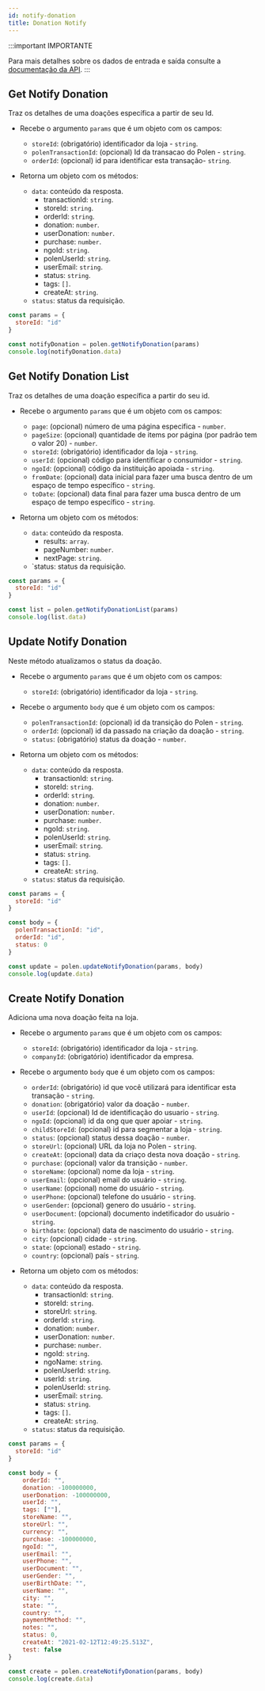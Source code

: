 ```yaml
---
id: notify-donation
title: Donation Notify
---
```


:::important IMPORTANTE

Para mais detalhes sobre os dados de entrada e saída consulte a [documentação da API](/api-reference).
:::
## Get Notify Donation

Traz os detalhes de uma doações específica a partir de seu Id.

- Recebe o argumento `params` que é um objeto com os campos:
    - `storeId`: (obrigatório) identificador da loja - `string`.
    - `polenTransactionId`: (opcional) Id da transacao do Polen - `string`.
    - `orderId`: (opcional) id para identificar esta transação- `string`.

- Retorna um objeto com os métodos:
    - `data`: conteúdo da resposta.
        - transactionId: `string`.
        - storeId: `string`.
        - orderId: `string`.
        - donation: `number`.
        - userDonation: `number`.
        - purchase: `number`.
        - ngoId: `string`.
        - polenUserId: `string`.
        - userEmail: `string`.
        - status: `string`.
        - tags: `[]`.
        - createAt: `string`.
    - `status`: status da requisição.
```javascript
const params = {
  storeId: "id"
}

const notifyDonation = polen.getNotifyDonation(params)
console.log(notifyDonation.data)
```

## Get Notify Donation List
Traz os detalhes de uma doação específica a partir do seu id.

- Recebe o argumento `params` que é um objeto com os campos:
    - `page`: (opcional) número de uma página especifica - `number`.
    - `pageSize`: (opcional) quantidade de items por página (por padrão tem o valor 20) - `number`.
    - `storeId`: (obrigatório) identificador da loja - `string`.
    - `userId`: (opcional) código para identificar o consumidor - `string`.
    - `ngoId`: (opcional) código da instituição apoiada - `string`.
    - `fromDate`: (opcional) data inicial para fazer uma busca dentro de um espaço de tempo específico - `string`.
    - `toDate`: (opcional) data final para fazer uma busca dentro de um espaço de tempo específico - `string`.

- Retorna um objeto com os métodos:
    - `data`: conteúdo da resposta.
        - results: `array`.
        - pageNumber: `number`.
        - nextPage: `string`.
    - `status: status da requisição.
```javascript
const params = {
  storeId: "id"
}

const list = polen.getNotifyDonationList(params)
console.log(list.data)
```

## Update Notify Donation
Neste método atualizamos o status da doação.

- Recebe o argumento `params` que é um objeto com os campos:
    - `storeId`: (obrigatório) identificador da loja - `string`.

- Recebe o argumento `body` que é um objeto com os campos:
    - `polenTransactionId`: (opcional) id da transição do Polen - `string`.
    - `orderId`: (opcional) id da passado na criação da doação - `string`.
    - `status`: (obrigatório) status da doação - `number`.

- Retorna um objeto com os métodos:
    - `data`: conteúdo da resposta.
        - transactionId: `string`.
        - storeId: `string`.
        - orderId: `string`.
        - donation: `number`.
        - userDonation: `number`.
        - purchase: `number`.
        - ngoId: `string`.
        - polenUserId: `string`.
        - userEmail: `string`.
        - status: `string`.
        - tags: `[]`.
        - createAt: `string`.
    - `status`: status da requisição.
```javascript
const params = {
  storeId: "id"
}

const body = {
  polenTransactionId: "id",
  orderId: "id",
  status: 0
}

const update = polen.updateNotifyDonation(params, body)
console.log(update.data)
```

## Create Notify Donation
Adiciona uma nova doação feita na loja.

- Recebe o argumento `params` que é um objeto com os campos:
    - `storeId`: (obrigatório) identificador da loja - `string`.
    - `companyId`: (obrigatório)  identificador da empresa.

- Recebe o argumento `body` que é um objeto com os campos:
    - `orderId`: (obrigatório) id que você utilizará para identificar esta transação - `string`.
    - `donation`: (obrigatório) valor da doação - `number`.
    - `userId`: (opcional) Id de identificação do usuario - `string`.
    - `ngoId`: (opcional) id da ong que quer apoiar - `string`.
    - `childStoreId`: (opcional) id para segmentar a loja - `string`.
    - `status`: (opcional) status dessa doação - `number`.
    - `storeUrl`: (opcional) URL da loja no Polen - `string`.
    - `createAt`: (opcional) data da criaço desta nova doação - `string`.
    - `purchase`: (opcional) valor da transição - `number`.
    - `storeName`: (opcional) nome da loja - `string`.
    - `userEmail`: (opcional) email do usuário - `string`.
    - `userName`: (opcional) nome do usuário - `string`.
    - `userPhone`: (opcional) telefone do usuário - `string`.
    - `userGender`: (opcional) genero do usuário - `string`.
    - `userDocument`: (opcional) documento indetificador do usuário - `string`.
    - `birthdate`: (opcional) data de nascimento do usuário - `string`.
    - `city`: (opcional) cidade - `string`.
    - `state`: (opcional) estado - `string`.
    - `country`: (opcional) país - `string`.

- Retorna um objeto com os métodos:
    - `data`: conteúdo da resposta.
        - transactionId: `string`.
        - storeId: `string`.
        - storeUrl: `string`.
        - orderId: `string`.
        - donation: `number`.
        - userDonation: `number`.
        - purchase: `number`.
        - ngoId: `string`.
        - ngoName: `string`.
        - polenUserId: `string`.
        - userId: `string`.
        - polenUserId: `string`.
        - userEmail: `string`.
        - status: `string`.
        - tags: `[]`.
        - createAt: `string`.
    - `status`: status da requisição.
```javascript
const params = {
  storeId: "id"
}

const body = {
    orderId: "", 
    donation: -100000000, 
    userDonation: -100000000, 
    userId: "", 
    tags: [""], 
    storeName: "", 
    storeUrl: "", 
    currency: "", 
    purchase: -100000000, 
    ngoId: "", 
    userEmail: "", 
    userPhone: "", 
    userDocument: "", 
    userGender: "", 
    userBirthDate: "", 
    userName: "", 
    city: "", 
    state: "", 
    country: "", 
    paymentMethod: "", 
    notes: "", 
    status: 0, 
    createAt: "2021-02-12T12:49:25.513Z", 
    test: false
}

const create = polen.createNotifyDonation(params, body)
console.log(create.data)
```
